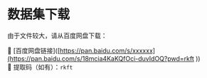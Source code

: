 # 数据集下载
由于文件较大，请从百度网盘下载：

🔗 [百度网盘链接]([https://pan.baidu.com/s/xxxxxx](https://pan.baidu.com/s/18mcia4KaKQfOci-duvIdOQ?pwd=rkft ))  
🔑 提取码（如有）：`rkft`
